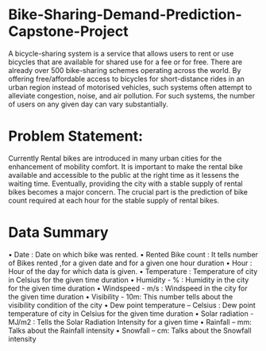 # Bike-Sharing-Demand-Prediction-Capstone-Project

A bicycle-sharing system is a service that allows users to rent or use bicycles that are available for shared use for a fee or for free. There are already over 500 bike-sharing schemes operating across the world. By offering free/affordable access to bicycles for short-distance rides in an urban region instead of motorised vehicles, such systems often attempt to alleviate congestion, noise, and air pollution. For such systems, the number of users on any given day can vary substantially.

# Problem Statement:
Currently Rental bikes are introduced in many urban cities for the enhancement of mobility comfort. It is important to make the rental bike available and accessible to the public at the right time as it lessens the waiting time. Eventually, providing the city with a stable supply of rental bikes becomes a major concern. The crucial part is the prediction of bike count required at each hour for the stable supply of rental bikes.

# Data Summary

•	Date : Date on which bike was rented.
•	Rented Bike count : It tells number of Bikes rented ,for a given date and for a given one hour duration 
•	Hour : Hour of the day for which data is given.
•	 Temperature : Temperature of city in Celsius for the given time duration 
•	Humidity - % : Humidity in the city for the given time duration 
•	Windspeed - m/s : Windspeed in the city for the given time duration 
•	 Visibility - 10m: This number tells about the visibility condition of the city 
•	Dew point temperature – Celsius : Dew point temperature of city in Celsius for the given time duration 
•	Solar radiation - MJ/m2 : Tells the Solar Radiation Intensity for a given time 
•	Rainfall – mm: Talks about the Rainfall intensity 
•	Snowfall – cm: Talks about the Snowfall intensity 


